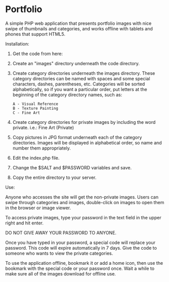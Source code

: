 Portfolio
=========

A simple PHP web application that presents portfolio images with nice swipe of thumbnails and categories,
and works offline with tablets and phones that support HTML5.

Installation:

1)  Get the code from here:

2)  Create an "images" directory underneath the code directory.

3)  Create category directories underneath the images directory.  These category directories
    can be named with spaces and some special characters, dashes, parentheses, etc.
    Categories will be sorted alphabetically, so if you want a particular order, put letters
    at the beginning of the category directory names, such as:

        A - Visual Reference
        B - Texture Painting
        C - Fine Art

4)  Create category directories for private images by including the word private.  i.e.:
        Fine Art (Private)

5)  Copy pictures in JPG format underneath each of the category directories.
    Images will be displayed in alphabetical order, so name and number them appropriately.

6)  Edit the index.php file.

7)  Change the $SALT and $PASSWORD variables and save.

8)  Copy the entire directory to your server.

Use:

Anyone who accesses the site will get the non-private images.  Users can swipe through categories and images,
double-click on images to open them in the browser or image viewer.

To access private images, type your password in the text field in the upper right and hit enter.

DO NOT GIVE AWAY YOUR PASSWORD TO ANYONE.

Once you have typed in your password, a special code will replace your password.  This code will expire
automatically in 7 days.  Give the code to someone who wants to view the private categories.

To use the application offline, bookmark it or add a home icon, then use the bookmark with the special code
or your password once.  Wait a while to make sure all of the images download for offline use.
